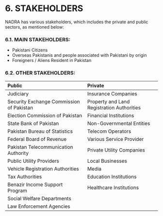 # 6. STAKEHOLDERS 

NADRA has various stakeholders, which includes the private and public sectors, as mentioned below:

### 6.1. MAIN STAKEHOLDERS:

- Pakistani Citizens
- Overseas Pakistanis and people associated with Pakistani by origin
- Foreigners / Aliens Resident in Pakistan


### 6.2. OTHER STAKEHOLDERS:

| Public | Private |
| :-- | :-- |
| Judiciary | Insurance Companies |
| Security Exchange Commission of Pakistan | Property and Land Registration Authorities |
| Election Commission of Pakistan | Financial Institutions |
| State Bank of Pakistan | Non-Governmental Entities |
| Pakistan Bureau of Statistics | Telecom Operators |
| Federal Board of Revenue | Various Service Provider |
| Pakistan Telecommunication Authority | Private Utility Companies |
| Public Utility Providers | Local Businesses |
| Vehicle Registration Authorities | Media |
| Tax Authorities | Education Institutions |
| Benazir Income Support Program | Healthcare Institutions |
| Social Welfare Departments |  |
| Law Enforcement Agencies |  |